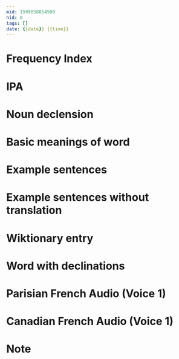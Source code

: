 ```yaml
---
mid: 1599858854500
nid: 0
tags: []
date: {{date}} {{time}}
---
```




# Frequency Index



# IPA



# Noun declension



# Basic meanings of word



# Example sentences



# Example sentences without translation



# Wiktionary entry



# Word with declinations



# Parisian French Audio (Voice 1)



# Canadian French Audio (Voice 1)



# Note


